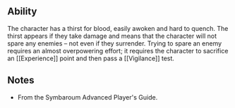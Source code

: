 ## Ability
The character has a thirst for blood, easily awoken and hard to quench. The thirst appears if they take damage and means that the character will not spare any enemies – not even if they surrender. Trying to spare an enemy requires an almost overpowering effort; it requires the character to sacrifice an [[Experience]] point and then pass a [[Vigilance]] test.
## Notes
* From the Symbaroum Advanced Player's Guide.